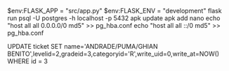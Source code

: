 $env:FLASK_APP = "src/app.py"
$env:FLASK_ENV = "development"
flask run
psql -U postgres -h localhost -p 5432
apk update
apk add nano
echo "host    all             all              0.0.0.0/0                       md5" >> pg_hba.conf
echo "host    all             all              ::/0                            md5" >> pg_hba.conf


UPDATE ticket SET name='ANDRADE/PUMA/GHIAN BENITO',levelid=2,gradeid=3,categoryid='R',write_uid=0,write_at=NOW() WHERE id = 3